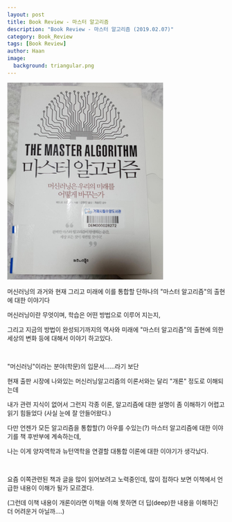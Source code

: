 ```yaml
---
layout: post
title: Book Review - 마스터 알고리즘
description: "Book Review - 마스터 알고리즘 (2019.02.07)" 
category: Book_Review
tags: [Book Review]
author: Haan
image:
  background: triangular.png
---
```

<img src="/assets/img/BR_190207.jpg" width="360">
<br/>
<p>머신러닝의 과거와 현재 그리고 미래에 이를 통합할 단하나의 "마스터 알고리즘"의 출현에 대한 이야기다</p>
<p>머신러닝이란 무엇이며, 학습은 어떤 방법으로 이루어 지는지,</p>
<p>그리고 지금의 방법이 완성되기까지의 역사와 미래에 "마스터 알고리즘"의 출현에 의한 세상의 변화 등에 대해서 이야기 하고있다.</p>
<br>
<p>"머신러닝"이라는 분야(학문)의 입문서…...라기 보단 </p>
<p>현재 출판 시장에 나와있는 머신러닝알고리즘의 이론서와는 달리 "개론" 정도로 이해되는데</p>
<p>내가 관련 지식이 없어서 그런지 각종 이론, 알고리즘에 대한 설명이 좀 이해하기 어렵고 읽기 힘들었다 (사실 눈에 잘 안들어왔다.)</p>
<p>다만 언젠가 모든 알고리즘을 통합할(?) 아우를 수있는(?) 마스터 알고리즘에 대한 이야기를 책 후반부에 계속하는데,</p> 
<p>나는 이게 양자역학과 뉴턴역학을 연결할 대통합 이론에 대한 이야기가 생각났다.</P>
<br>
<p>요즘 이쪽관련된 책과 글을 많이 읽어보려고 노력중인데, 많이 접하다 보면 이책에서 언급한 내용이 이해가 될가 모르겠다.</p>
<p>(그런데 이책 내용이 개론이라면 이책을 이해 못하면 더 딥(deep)한 내용을 이해하긴 더 어려운거 아닐까….)</p>
